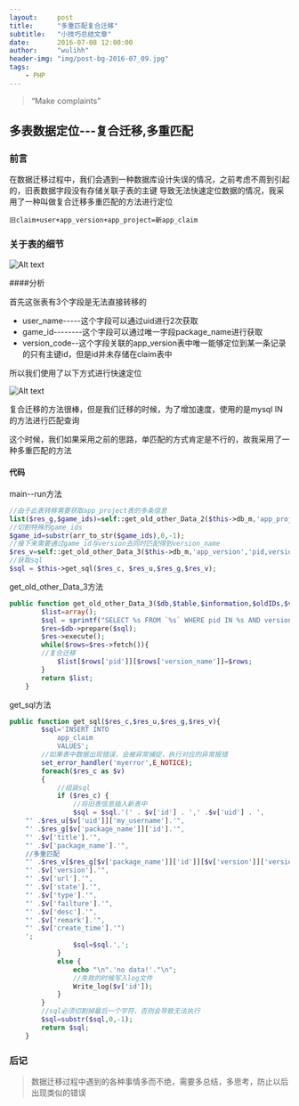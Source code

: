```yaml
---
layout:     post
title:      "多重匹配复合迁移"
subtitle:   "小技巧总结文章"
date:       2016-07-08 12:00:00
author:     "wulihh"
header-img: "img/post-bg-2016-07_09.jpg"
tags:
    - PHP
---
```

> “Make complaints”


## 多表数据定位---复合迁移,多重匹配

### 前言

在数据迁移过程中，我们会遇到一种数据库设计失误的情况，之前考虑不周到引起的，旧表数据字段没有存储关联子表的主键
导致无法快速定位数据的情况，我采用了一种叫做复合迁移多重匹配的方法进行定位

``` mysql
旧claim+user+app_version+app_project=新app_claim
```

### 关于表的细节

![Alt text](https://aa4933.github.io/img/post_other_img/post_07_13.png)

####分析

首先这张表有3个字段是无法直接转移的
* user_name-----这个字段可以通过uid进行2次获取
* game_id--------这个字段可以通过唯一字段package_name进行获取
* version_code--这个字段关联的app_version表中唯一能够定位到某一条记录的只有主键id，但是id并未存储在claim表中

所以我们使用了以下方式进行快速定位

![Alt text](https://aa4933.github.io/img/post_other_img/post_07_13_2.png)

复合迁移的方法很棒，但是我们迁移的时候，为了增加速度，使用的是mysql IN的方法进行匹配查询

这个时候，我们如果采用之前的思路，单匹配的方式肯定是不行的，故我采用了一种多重匹配的方法

#### 代码

main--run方法

``` php
//由于此表转移需要获取app_project表的多条信息
list($res_g,$game_ids)=self::get_old_other_Data_2($this->db_m,'app_project','package_name,id','('.$name.')');
//切割特殊的game_ids
$game_id=substr(arr_to_str($game_ids),0,-1);
//接下来需要通过game_id与version去同时匹配得到version_name
$res_v=self::get_old_other_Data_3($this->db_m,'app_version','pid,version_name,version_code','('.$game_id.')','('.$version.')');
//获取sql
$sql = $this->get_sql($res_c, $res_u,$res_g,$res_v);
```

get_old_other_Data_3方法

``` php
public function get_old_other_Data_3($db,$table,$information,$oldIDs,$version){
        $list=array();
        $sql = sprintf("SELECT %s FROM `%s` WHERE pid IN %s AND version_name IN %s;",$information,$table,$oldIDs,$version);
        $res=$db->prepare($sql);
        $res->execute();
        while($rows=$res->fetch()){
        //复合迁移
            $list[$rows['pid']][$rows['version_name']]=$rows;
        }
        return $list;
    }
```

get_sql方法

``` php
public function get_sql($res_c,$res_u,$res_g,$res_v){
        $sql='INSERT INTO
            app_claim
            VALUES';
        //如果表中数据出现错误，会被异常捕捉，执行对应的异常报错
        set_error_handler('myerror',E_NOTICE);
        foreach($res_c as $v)
        {
            //组装sql
            if ($res_c) {
                //将旧表信息插入新表中
                $sql = $sql.'(' . $v['id'] . ',' .$v['uid'] . ',
    "' .$res_u[$v['uid']]['my_username'].'",
    "' .$res_g[$v['package_name']]['id'].'",
    "' .$v['title'].'",
    "' .$v['package_name'].'",
    //多重匹配
    "' .$res_v[$res_g[$v['package_name']]['id']][$v['version']]['version_code'].'",
    "' .$v['version'].'",
    "' .$v['url'].'",
    "' .$v['state'].'",
    "' .$v['type'].'",
    "' .$v['failture'].'",
    "' .$v['desc'].'",
    "' .$v['remark'].'",
    "' .$v['create_time'].'")
    ';
                $sql=$sql.',';
            }
            else {
                echo "\n".'no data!'."\n";
                //失败的时候写入log文件
                Write_log($v['id']);
            }
        }
        //sql必须切割掉最后一个字符，否则会导致无法执行
        $sql=substr($sql,0,-1);
        return $sql;
    }
```

### 后记

>数据迁移过程中遇到的各种事情多而不绝，需要多总结，多思考，防止以后出现类似的错误
 

